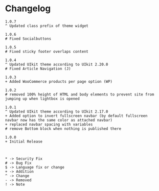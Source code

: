 # Changelog

    1.0.7
    ^ Updated class prefix of theme widget

    1.0.6
    # Fixed Socialbuttons

    1.0.5
    # Fixed sticky footer overlaps content

	1.0.4
	^ Updated UIkit theme according to UIkit 2.20.0
	# Fixed Article Navigation (J)

    1.0.3
    + Added WooCommerce products per page option (WP)

    1.0.2
    # removed 100% height of HTML and body elements to prevent site from jumping up when lightbox is opened

    1.0.1
    ^ Updated UIkit theme according to UIkit 2.17.0
    + Added option to invert fullscreen navbar (by default fullscreen navbar now has the same color as attached navbar)
    + replaced navbar spacing with variables
    # remove Bottom block when nothing is published there

    1.0.0
    + Initial Release



    * -> Security Fix
    # -> Bug Fix
    $ -> Language fix or change
    + -> Addition
    ^ -> Change
    - -> Removed
    ! -> Note
